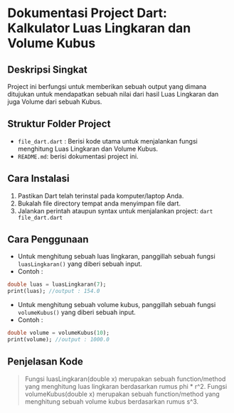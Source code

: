 # Dokumentasi Project Dart: Kalkulator Luas Lingkaran dan Volume Kubus
## Deskripsi Singkat
Project ini berfungsi untuk memberikan sebuah output yang dimana ditujukan untuk mendapatkan sebuah nilai dari hasil Luas Lingkaran dan juga Volume dari sebuah Kubus.
## Struktur Folder Project
- `file_dart.dart` : Berisi kode utama untuk menjalankan fungsi menghitung Luas Lingkaran dan Volume Kubus.
- `README.md`: berisi dokumentasi project ini.
## Cara Instalasi
1. Pastikan Dart telah terinstal pada komputer/laptop Anda.
2. Bukalah file directory tempat anda menyimpan file dart.
3. Jalankan perintah ataupun syntax untuk menjalankan project: `dart file_dart.dart`
## Cara Penggunaan
- Untuk menghitung sebuah luas lingkaran, panggillah sebuah fungsi `luasLingkaran()` yang diberi sebuah input. 
- Contoh : 
```dart
double luas = luasLingkaran(7);
print(luas); //output : 154.0
```

- Untuk menghitung sebuah volume kubus, panggillah sebuah fungsi `volumeKubus()` yang diberi sebuah input.
- Contoh :
```dart
double volume = volumeKubus(10);
print(volume); //output : 1000.0
```

## Penjelasan Kode
> Fungsi luasLingkaran(double x) merupakan sebuah function/method yang menghitung luas lingkaran berdasarkan rumus phi * r^2.
> Fungsi volumeKubus(double x) merupakan sebuah function/method yang menghitung sebuah volume kubus berdasarkan rumus s^3.